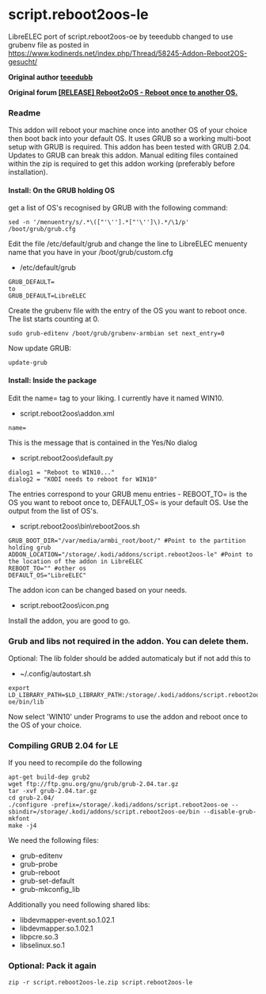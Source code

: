 # script.reboot2oos-le
LibreELEC port of script.reboot2oos-oe by teeedubb changed to use grubenv file as posted in https://www.kodinerds.net/index.php/Thread/58245-Addon-Reboot2OS-gesucht/

**Original author [teeedubb](https://github.com/teeedubb/teeedubb-xbmc-repo)**

**Original forum [[RELEASE] Reboot2oOS - Reboot once to another OS.](https://forum.kodi.tv/showthread.php?tid=172715)**
 
### Readme
This addon will reboot your machine once into another OS of your choice then boot back into your default OS. 
It uses GRUB so a working multi-boot setup with GRUB is required. This addon has been tested with GRUB 2.04. 
Updates to GRUB can break this addon.
Manual editing files contained within the zip is required to get this addon working (preferably before installation).


#### Install: On the GRUB holding OS
get a list of OS's recognised by GRUB with the following command:

```
sed -n '/menuentry/s/.*\(["'\''].*["'\'']\).*/\1/p' /boot/grub/grub.cfg
```

Edit the file /etc/default/grub and change the line to LibreELEC menuenty name that you have in your /boot/grub/custom.cfg

* /etc/default/grub
```
GRUB_DEFAULT=
to
GRUB_DEFAULT=LibreELEC
```
Create the grubenv file with the entry of the OS you want to reboot once. The list starts counting at 0.
```
sudo grub-editenv /boot/grub/grubenv-armbian set next_entry=0
```

Now update GRUB:
```
update-grub
```

#### Install: Inside the package

Edit the name= tag to your liking. I currently have it named WIN10.
* script.reboot2oos\addon.xml
```
name=
```

This is the message that is contained in the Yes/No dialog
* script.reboot2oos\default.py
```
dialog1 = "Reboot to WIN10..."
dialog2 = "KODI needs to reboot for WIN10"
```

The entries correspond to your GRUB menu entries - REBOOT_TO= is the OS you want to reboot once to, DEFAULT_OS= is your default OS. 
Use the output from the list of OS's.

* script.reboot2oos\bin\reboot2oos.sh
```
GRUB_BOOT_DIR="/var/media/armbi_root/boot/" #Point to the partition holding grub
ADDON_LOCATION="/storage/.kodi/addons/script.reboot2oos-le" #Point to the location of the addon in LibreELEC
REBOOT_TO="" #other os
DEFAULT_OS="LibreELEC"
```

The addon icon can be changed based on your needs. 
* script.reboot2oos\icon.png

Install the addon, you are good to go.

### Grub and libs not required in the addon. You can delete them.

Optional: The lib folder should be added automaticaly but if not add this to
* ~/.config/autostart.sh
```
export LD_LIBRARY_PATH=$LD_LIBRARY_PATH:/storage/.kodi/addons/script.reboot2oos-oe/bin/lib
```

Now select 'WIN10' under Programs to use the addon and reboot once to the OS of your choice.

### Compiling GRUB 2.04 for LE
If you need to recompile do the following

```
apt-get build-dep grub2
wget ftp://ftp.gnu.org/gnu/grub/grub-2.04.tar.gz
tar -xvf grub-2.04.tar.gz
cd grub-2.04/
./configure -prefix=/storage/.kodi/addons/script.reboot2oos-oe --sbindir=/storage/.kodi/addons/script.reboot2oos-oe/bin --disable-grub-mkfont
make -j4
```
We need the following files:
* grub-editenv
* grub-probe
* grub-reboot
* grub-set-default
* grub-mkconfig_lib

Additionally you need following shared libs:
* libdevmapper-event.so.1.02.1
* libdevmapper.so.1.02.1
* libpcre.so.3
* libselinux.so.1

### Optional: Pack it again
```
zip -r script.reboot2oos-le.zip script.reboot2oos-le
```
